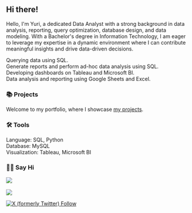 ## Hi there!
Hello, I'm Yuri, a dedicated Data Analyst with a strong background in data analysis, reporting, query optimization, database design, and data modeling. With a Bachelor's degree in Information Technology, I am eager to leverage my expertise in a dynamic environment where I can contribute meaningful insights and drive data-driven decisions.

Querying data using SQL.  
Generate reports and perform ad-hoc data analysis using SQL.  
Developing dashboards on Tableau and Microsoft BI.  
Data analysis and reporting using Google Sheets and Excel.  

### 📚 Projects
Welcome to my portfolio, where I showcase <a href="https://github.com/ByYuika/Portfolio">my projects</a>.

### 🛠️ Tools
Language: SQL, Python  
Database: MySQL  
Visualization: Tableau, Microsoft BI 

### 👋🏻 Say Hi
<a href="mailto:yuika8829@gmail.com?subject=Came%20from%20Github"><img src="https://img.shields.io/badge/gmail-%23D14836.svg?&style=for-the-badge&logo=gmail&logoColor=white" /></a>&nbsp;&nbsp;&nbsp;&nbsp;
 
<a href="https://www.linkedin.com/in/yuriikw/"><img src="https://img.shields.io/badge/linkedin-%230077B5.svg?&style=for-the-badge&logo=linkedin&logoColor=white" /></a>

<a href="https://x.com/ByYuika"><img alt="X (formerly Twitter) Follow" src="https://img.shields.io/badge/X-%23000000.svg?logo=X&logoColor=white"></a>
